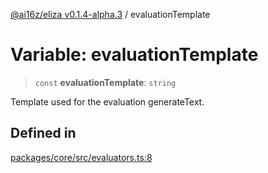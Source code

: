 [@ai16z/eliza v0.1.4-alpha.3](../index.md) / evaluationTemplate

# Variable: evaluationTemplate

> `const` **evaluationTemplate**: `string`

Template used for the evaluation generateText.

## Defined in

[packages/core/src/evaluators.ts:8](https://github.com/ceasar28/modeMind/blob/main/modeMIND_Agent/packages/core/src/evaluators.ts#L8)
